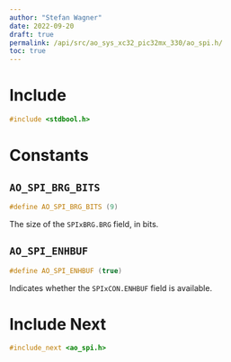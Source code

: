 ```yaml
---
author: "Stefan Wagner"
date: 2022-09-20
draft: true
permalink: /api/src/ao_sys_xc32_pic32mx_330/ao_spi.h/
toc: true
---
```


# Include

```c
#include <stdbool.h>
```

# Constants

## `AO_SPI_BRG_BITS`

```c
#define AO_SPI_BRG_BITS (9)
```

The size of the `SPIxBRG.BRG` field, in bits.

## `AO_SPI_ENHBUF`

```c
#define AO_SPI_ENHBUF (true)
```

Indicates whether the `SPIxCON.ENHBUF` field is available.

# Include Next

```c
#include_next <ao_spi.h>
```
